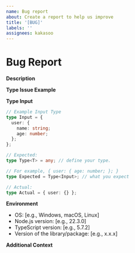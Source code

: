 ```yaml
---
name: Bug report
about: Create a report to help us improve
title: '[BUG]'
labels: ''
assignees: kakasoo
---
```


# Bug Report

**Description**

<!-- Provide a clear and concise description of the bug, including the type-related issue or unexpected behavior. -->

**Type Issue Example**

<!-- Describe the type you wrote and the inference you expected versus the actual inference. -->

**Type Input**

```typescript
// Example Input Type
type Input = {
  user: {
    name: string;
    age: number;
  };
};

// Expected:
type Type<T> = any; // define your type.

// For example, { user: { age: number; }; }
type Expected = Type<Input>; // what you expect

// Actual:
type Actual = { user: {} };
```

**Environment**

<!-- Provide details about your development environment: -->

- OS: [e.g., Windows, macOS, Linux]
- Node.js version: [e.g., 22.3.0]
- TypeScript version: [e.g., 5.7.2]
- Version of the library/package: [e.g., x.x.x]

**Additional Context**

<!-- Add any other context or references about the problem, including links to related TypeScript issues or documentation. -->
